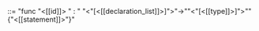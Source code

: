 ::= "func "<[[id]]> " : " "<"\[<[[declaration_list]]>]">"->""<"\[<[[type]]>]">""{"<[[statement]]>"}"